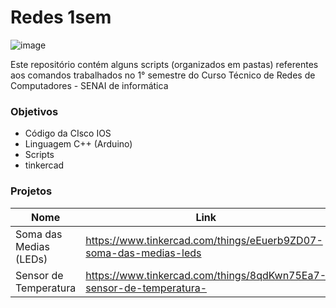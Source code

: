 #  Redes 1sem

![image](https://user-images.githubusercontent.com/78046279/124510570-7b6f4280-ddaa-11eb-83dc-4161c36bd8ec.png)

Este repositório contém alguns scripts (organizados em pastas) referentes aos comandos trabalhados no 1° semestre do Curso Técnico de Redes de Computadores - SENAI de informática

### Objetivos

- Código da CIsco IOS
-  Linguagem C++ (Arduino)
-  Scripts
- tinkercad

### Projetos

Nome | Link
---- | -------
Soma das Medias (LEDs) |https://www.tinkercad.com/things/eEuerb9ZD07-soma-das-medias-leds
Sensor de Temperatura |  https://www.tinkercad.com/things/8qdKwn75Ea7-sensor-de-temperatura-

